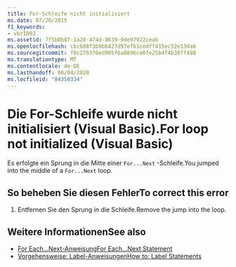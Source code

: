 ```yaml
---
title: For-Schleife nicht initialisiert
ms.date: 07/20/2015
f1_keywords:
- vbrID92
ms.assetid: 7f5b8b87-1a28-474d-8639-9de97922ceab
ms.openlocfilehash: cbc688f3b9bb427d97efb1cedff415ec52e13da6
ms.sourcegitcommit: f8c270376ed905f6a8896ce0fe25b4f4b38ff498
ms.translationtype: MT
ms.contentlocale: de-DE
ms.lasthandoff: 06/04/2020
ms.locfileid: "84358334"
---
```

# <a name="for-loop-not-initialized-visual-basic"></a><span data-ttu-id="89b37-102">Die For-Schleife wurde nicht initialisiert (Visual Basic).</span><span class="sxs-lookup"><span data-stu-id="89b37-102">For loop not initialized (Visual Basic)</span></span>
<span data-ttu-id="89b37-103">Es erfolgte ein Sprung in die Mitte einer `For...Next` -Schleife.</span><span class="sxs-lookup"><span data-stu-id="89b37-103">You jumped into the middle of a `For...Next` loop.</span></span>  
  
## <a name="to-correct-this-error"></a><span data-ttu-id="89b37-104">So beheben Sie diesen Fehler</span><span class="sxs-lookup"><span data-stu-id="89b37-104">To correct this error</span></span>  
  
1. <span data-ttu-id="89b37-105">Entfernen Sie den Sprung in die Schleife.</span><span class="sxs-lookup"><span data-stu-id="89b37-105">Remove the jump into the loop.</span></span>  
  
## <a name="see-also"></a><span data-ttu-id="89b37-106">Weitere Informationen</span><span class="sxs-lookup"><span data-stu-id="89b37-106">See also</span></span>

- [<span data-ttu-id="89b37-107">For Each...Next-Anweisung</span><span class="sxs-lookup"><span data-stu-id="89b37-107">For Each...Next Statement</span></span>](../language-reference/statements/for-each-next-statement.md)
- [<span data-ttu-id="89b37-108">Vorgehensweise: Label-Anweisungen</span><span class="sxs-lookup"><span data-stu-id="89b37-108">How to: Label Statements</span></span>](../programming-guide/program-structure/how-to-label-statements.md)
